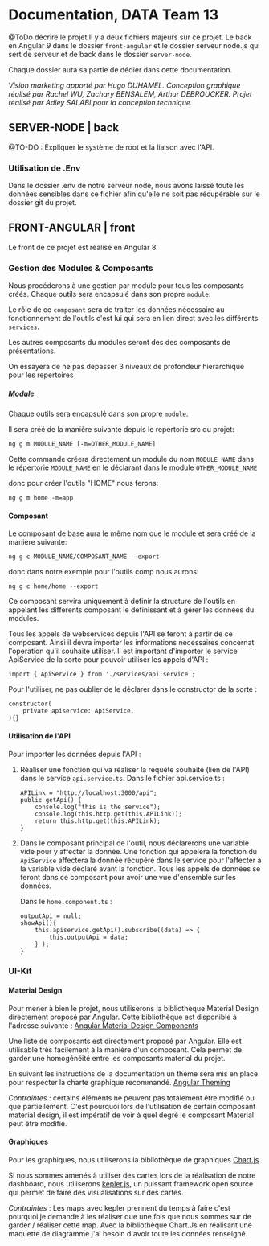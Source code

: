 # Documentation, DATA Team 13
@ToDo décrire le projet
Il y a deux fichiers majeurs sur ce projet. Le back en Angular 9 dans le dossier `front-angular` et le dossier serveur node.js qui sert de serveur et de back dans le dossier `server-node`. 

Chaque dossier aura sa partie de dédier dans cette documentation. 

*Vision marketing apporté par Hugo DUHAMEL. Conception graphique réalisé par Rachel WU, Zachary BENSALEM, Arthur DEBROUCKER. Projet réalisé par Adley SALABI pour la conception technique.* 

## SERVER-NODE | back
@TO-DO : Expliquer le système de root et la liaison avec l'API. 

### Utilisation de .Env 
Dans le dossier .env de notre serveur node, nous avons laissé toute les données sensibles dans ce fichier afin qu'elle ne soit pas récupérable sur le dossier git du projet. 

## FRONT-ANGULAR | front

Le front de ce projet est réalisé en Angular 8. 

### Gestion des Modules & Composants 
Nous procéderons à une gestion par module pour tous les composants créés. Chaque outils sera encapsulé dans son propre `module`.  

Le rôle de ce `composant` sera de traiter les données nécessaire au fonctionnement de l'outils c'est lui qui sera en lien direct avec les différents `services`. 

Les autres composants du modules seront des des composants de présentations. 

On essayera de ne pas depasser  3 niveaux de profondeur hierarchique pour les repertoires

##### Module

Chaque outils sera encapsulé dans son propre `module`. 

Il sera créé de la manière suivante depuis le repertorie src du projet: 

    ng g m MODULE_NAME [-m=OTHER_MODULE_NAME]

Cette commande créera directement un module du nom `MODULE_NAME` dans le répertorie `MODULE_NAME` en le déclarant dans le module `OTHER_MODULE_NAME`  

donc pour créer l'outils "HOME" nous ferons:
```    
ng g m home -m=app
```

#### Composant
Le composant de base aura le même nom que le module et sera créé de la manière suivante: 

```
ng g c MODULE_NAME/COMPOSANT_NAME --export
```
donc dans notre exemple pour l'outils comp nous aurons: 

    ng g c home/home --export


Ce composant servira uniquement à definir la structure de l'outils en appelant les differents composant le definissant et à gérer les données du modules.

Tous les appels de webservices depuis l'API se feront à partir de ce composant. Ainsi il devra importer les informations necessaires concernat l'operation qu'il souhaite utiliser. Il est important d'importer le service ApiService de la sorte pour pouvoir utiliser les appels d'API : 
``` 
import { ApiService } from './services/api.service'; 
```

Pour l'utiliser, ne pas oublier de le déclarer dans le constructor de la sorte : 
```
constructor(
    private apiservice: ApiService,
){}
```
#### Utilisation de l'API 
Pour importer les données depuis l'API : 
1. Réaliser une fonction qui va réaliser la requête souhaité (lien de l'API) dans le service `api.service.ts`. 
Dans le fichier api.service.ts : 
    ```
    APILink = "http://localhost:3000/api";
    public getApi() {
        console.log("this is the service");
        console.log(this.http.get(this.APILink));
        return this.http.get(this.APILink);
    }
    ```
2. Dans le composant principal de l'outil, nous déclarerons une variable vide pour y affecter la donnée. 
Une fonction qui appelera la fonction du `ApiService` affectera la donnée récupéré dans le service pour l'affecter à la variable vide déclaré avant la fonction.
Tous les appels de données se feront dans ce composant pour avoir une vue d'ensemble sur les données. 

    Dans le `home.component.ts`  : 
    ```
    outputApi = null;
    showApi(){
        this.apiservice.getApi().subscribe((data) => {
            this.outputApi = data;
        } );
    }
    ```


<!-- ###### Services :  -->


### UI-Kit 
#### Material Design
Pour mener à bien le projet, nous utiliserons la bibliothèque Material Design directement proposé par Angular. Cette bibliothèque est disponible à l'adresse suivante : [Angular Material Design Components](https://material.angular.io/components/categories)

Une liste de composants est directement proposé par Angular. Elle est utilisable très facilement à la manière d'un composant. Cela permet de garder une homogénéité entre les composants material du projet. 

En suivant les instructions de la documentation un thème sera mis en place pour respecter la charte graphique recommandé. [Angular Theming](https://material.angular.io/guide/theming)  

*Contraintes* : certains éléments ne peuvent pas totalement être modifié ou que partiellement. C'est pourquoi lors de l'utilisation de certain composant material design, il est impératif de voir à quel degré le composant Material peut être modifié.  

#### Graphiques

Pour les graphiques, nous utiliserons la bibliothèque de graphiques [Chart.js](https://www.chartjs.org/).  

Si nous sommes amenés à utiliser des cartes lors de la réalisation de notre dashboard, nous utiliserons [kepler.js](https://kepler.gl/), un puissant framework open source qui permet de faire des visualisations sur des cartes. 

*Contraintes* : Les maps avec kepler prennent du temps à faire c'est pourquoi je demande à les réaliser que une fois que nous sommes sur de garder / réaliser cette map. 
Avec la bibliothèque Chart.Js en réalisant une maquette de diagramme j'ai besoin d'avoir toute les données renseigné. 



